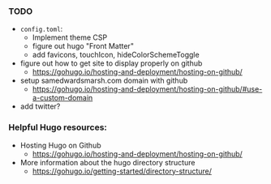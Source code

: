 ### TODO
* `config.toml`:
    * Implement theme CSP
    * figure out hugo "Front Matter"
    * add favicons, touchIcon, hideColorSchemeToggle
* figure out how to get site to display properly on github
    * https://gohugo.io/hosting-and-deployment/hosting-on-github/
* setup samedwardsmarsh.com domain with github
    * https://gohugo.io/hosting-and-deployment/hosting-on-github/#use-a-custom-domain
* add twitter?

### Helpful Hugo resources:
* Hosting Hugo on Github
    * https://gohugo.io/hosting-and-deployment/hosting-on-github/
* More information about the hugo directory structure
    * https://gohugo.io/getting-started/directory-structure/